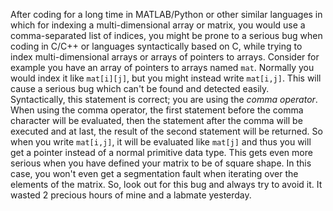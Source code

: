 After coding for a long time in MATLAB/Python or other similar languages in which for indexing a multi-dimensional array or matrix, you would use a comma-separated list of indices, you might be prone to a serious bug when coding in C/C++ or languages syntactically based on C, while trying to index multi-dimensional arrays or arrays of pointers to arrays. 
Consider for example you have an array of pointers to arrays named `mat`. Normally you would index it like `mat[i][j]`, but you might instead write `mat[i,j]`. This will cause a serious bug which can't be found and detected easily. Syntactically, this statement is correct; you are using the _comma operator_. When using the comma operator, the first statement before the comma character will be evaluated, then the statement after the comma will be executed and at last, the result of the second statement will be returned. So when you write `mat[i,j]`, it will be evaluated like `mat[j]` and thus you will get a pointer instead of a normal primitive data type. This gets even more serious when you have defined your matrix to be of square shape. In this case, you won't even get a segmentation fault when iterating over the elements of the matrix. So, look out for this bug and always try to avoid it. It wasted 2 precious hours of mine and a labmate yesterday.